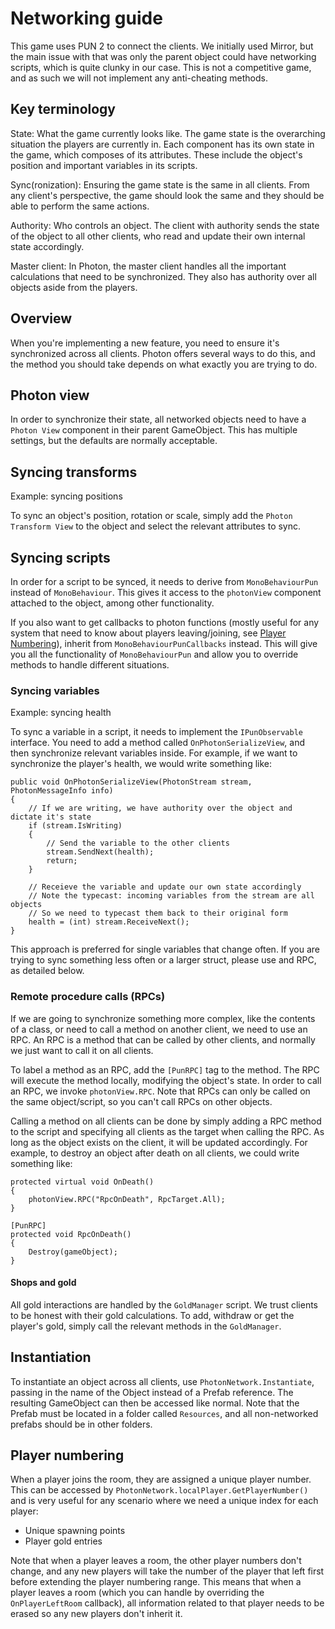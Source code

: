 # Networking guide

This game uses PUN 2 to connect the clients. We initially used Mirror, but the main issue with that was only the parent
object could have networking scripts, which is quite clunky in our case. This is not a competitive game, and as such we
will not implement any anti-cheating methods.

## Key terminology

State: What the game currently looks like. The game state is the overarching situation the players are currently in.
Each component has its own state in the game, which composes of its attributes. These include the object's position and
important variables in its scripts.

Sync(ronization): Ensuring the game state is the same in all clients. From any client's perspective, the game should
look the same and they should be able to perform the same actions.

Authority: Who controls an object. The client with authority sends the state of the object to all other clients, who
read and update their own internal state accordingly.

Master client: In Photon, the master client handles all the important calculations that need to be synchronized. They
also has authority over all objects aside from the players.

## Overview

When you're implementing a new feature, you need to ensure it's synchronized across all clients. Photon offers several
ways to do this, and the method you should take depends on what exactly you are trying to do.

## Photon view

In order to synchronize their state, all networked objects need to have a `Photon View` component in their parent
GameObject. This has multiple settings, but the defaults are normally acceptable.

## Syncing transforms

Example: syncing positions

To sync an object's position, rotation or scale, simply add the `Photon Transform View` to the object and select the
relevant attributes to sync.

## Syncing scripts

In order for a script to be synced, it needs to derive from `MonoBehaviourPun` instead of `MonoBehaviour`. This gives it
access to the `photonView` component attached to the object, among other functionality.

If you also want to get callbacks to photon functions (mostly useful for any system that need to know about players
leaving/joining, see [Player Numbering](#player-numbering)), inherit from `MonoBehaviourPunCallbacks` instead. This will
give you all the functionality of `MonoBehaviourPun` and allow you to override methods to handle different situations.

### Syncing variables

Example: syncing health

To sync a variable in a script, it needs to implement the `IPunObservable` interface. You need to add a method
called `OnPhotonSerializeView`, and then synchronize relevant variables inside. For example, if we want to synchronize
the player's health, we would write something like:

```
public void OnPhotonSerializeView(PhotonStream stream, PhotonMessageInfo info)
{
	// If we are writing, we have authority over the object and dictate it's state
	if (stream.IsWriting) 
	{
		// Send the variable to the other clients
		stream.SendNext(health); 
		return;
	}

	// Receieve the variable and update our own state accordingly
	// Note the typecast: incoming variables from the stream are all objects
	// So we need to typecast them back to their original form
	health = (int) stream.ReceiveNext(); 
}
```

This approach is preferred for single variables that change often. If you are trying to sync something less often or a
larger struct, please use and RPC, as detailed below.

### Remote procedure calls (RPCs)

If we are going to synchronize something more complex, like the contents of a class, or need to call a method on another
client, we need to use an RPC. An RPC is a method that can be called by other clients, and normally we just want to call
it on all clients.

To label a method as an RPC, add the `[PunRPC]` tag to the method. The RPC will execute the method locally, modifying
the object's state. In order to call an RPC, we invoke `photonView.RPC`. Note that RPCs can only be called on the same
object/script, so you can't call RPCs on other objects.

Calling a method on all clients can be done by simply adding a RPC method to the script and specifying all clients as
the target when calling the RPC. As long as the object exists on the client, it will be updated accordingly. For
example, to destroy an object after death on all clients, we could write something like:

```
protected virtual void OnDeath()
{
	photonView.RPC("RpcOnDeath", RpcTarget.All);
}

[PunRPC]
protected void RpcOnDeath()
{
	Destroy(gameObject);
}
```

#### Shops and gold

All gold interactions are handled by the `GoldManager` script. We trust clients to be honest with their gold
calculations. To add, withdraw or get the player's gold, simply call the relevant methods in the `GoldManager`.

## Instantiation

To instantiate an object across all clients, use `PhotonNetwork.Instantiate`, passing in the name of the Object instead
of a Prefab reference. The resulting GameObject can then be accessed like normal. Note that the Prefab must be located
in a folder called `Resources`, and all non-networked prefabs should be in other folders.

## Player numbering

When a player joins the room, they are assigned a unique player number. This can be accessed
by `PhotonNetwork.localPlayer.GetPlayerNumber()` and is very useful for any scenario where we need a unique index for
each player:

- Unique spawning points
- Player gold entries

Note that when a player leaves a room, the other player numbers don't change, and any new players will take the number
of the player that left first before extending the player numbering range. This means that when a player leaves a room
(which you can handle by overriding the `OnPlayerLeftRoom` callback), all information related to that player needs to be
erased so any new players don't inherit it.